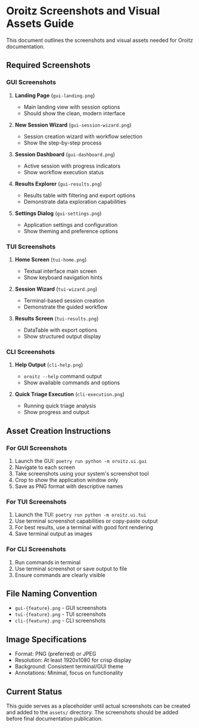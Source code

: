 # Oroitz Screenshots and Visual Assets Guide

This document outlines the screenshots and visual assets needed for Oroitz documentation.

## Required Screenshots

### GUI Screenshots

1. **Landing Page** (`gui-landing.png`)
   - Main landing view with session options
   - Should show the clean, modern interface

2. **New Session Wizard** (`gui-session-wizard.png`)
   - Session creation wizard with workflow selection
   - Show the step-by-step process

3. **Session Dashboard** (`gui-dashboard.png`)
   - Active session with progress indicators
   - Show workflow execution status

4. **Results Explorer** (`gui-results.png`)
   - Results table with filtering and export options
   - Demonstrate data exploration capabilities

5. **Settings Dialog** (`gui-settings.png`)
   - Application settings and configuration
   - Show theming and preference options

### TUI Screenshots

1. **Home Screen** (`tui-home.png`)
   - Textual interface main screen
   - Show keyboard navigation hints

2. **Session Wizard** (`tui-wizard.png`)
   - Terminal-based session creation
   - Demonstrate the guided workflow

3. **Results Screen** (`tui-results.png`)
   - DataTable with export options
   - Show structured output display

### CLI Screenshots

1. **Help Output** (`cli-help.png`)
   - `oroitz --help` command output
   - Show available commands and options

2. **Quick Triage Execution** (`cli-execution.png`)
   - Running quick triage analysis
   - Show progress and output

## Asset Creation Instructions

### For GUI Screenshots

1. Launch the GUI: `poetry run python -m oroitz.ui.gui`
2. Navigate to each screen
3. Take screenshots using your system's screenshot tool
4. Crop to show the application window only
5. Save as PNG format with descriptive names

### For TUI Screenshots

1. Launch the TUI: `poetry run python -m oroitz.ui.tui`
2. Use terminal screenshot capabilities or copy-paste output
3. For best results, use a terminal with good font rendering
4. Save terminal output as images

### For CLI Screenshots

1. Run commands in terminal
2. Use terminal screenshot or save output to file
3. Ensure commands are clearly visible

## File Naming Convention

- `gui-{feature}.png` - GUI screenshots
- `tui-{feature}.png` - TUI screenshots
- `cli-{feature}.png` - CLI screenshots

## Image Specifications

- Format: PNG (preferred) or JPEG
- Resolution: At least 1920x1080 for crisp display
- Background: Consistent terminal/GUI theme
- Annotations: Minimal, focus on functionality

## Current Status

This guide serves as a placeholder until actual screenshots can be created and added to the `assets/` directory. The screenshots should be added before final documentation publication.
